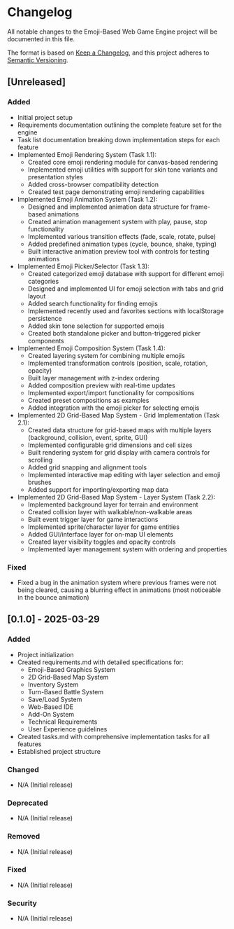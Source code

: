 # Changelog

All notable changes to the Emoji-Based Web Game Engine project will be documented in this file.

The format is based on [Keep a Changelog](https://keepachangelog.com/en/1.0.0/),
and this project adheres to [Semantic Versioning](https://semver.org/spec/v2.0.0.html).

## [Unreleased]

### Added
- Initial project setup
- Requirements documentation outlining the complete feature set for the engine
- Task list documentation breaking down implementation steps for each feature
- Implemented Emoji Rendering System (Task 1.1):
  - Created core emoji rendering module for canvas-based rendering
  - Implemented emoji utilities with support for skin tone variants and presentation styles
  - Added cross-browser compatibility detection
  - Created test page demonstrating emoji rendering capabilities
- Implemented Emoji Animation System (Task 1.2):
  - Designed and implemented animation data structure for frame-based animations
  - Created animation management system with play, pause, stop functionality
  - Implemented various transition effects (fade, scale, rotate, pulse)
  - Added predefined animation types (cycle, bounce, shake, typing)
  - Built interactive animation preview tool with controls for testing animations
- Implemented Emoji Picker/Selector (Task 1.3):
  - Created categorized emoji database with support for different emoji categories
  - Designed and implemented UI for emoji selection with tabs and grid layout
  - Added search functionality for finding emojis
  - Implemented recently used and favorites sections with localStorage persistence
  - Added skin tone selection for supported emojis
  - Created both standalone picker and button-triggered picker components
- Implemented Emoji Composition System (Task 1.4):
  - Created layering system for combining multiple emojis
  - Implemented transformation controls (position, scale, rotation, opacity)
  - Built layer management with z-index ordering
  - Added composition preview with real-time updates
  - Implemented export/import functionality for compositions
  - Created preset compositions as examples
  - Added integration with the emoji picker for selecting emojis
- Implemented 2D Grid-Based Map System - Grid Implementation (Task 2.1):
  - Created data structure for grid-based maps with multiple layers (background, collision, event, sprite, GUI)
  - Implemented configurable grid dimensions and cell sizes
  - Built rendering system for grid display with camera controls for scrolling
  - Added grid snapping and alignment tools
  - Implemented interactive map editing with layer selection and emoji brushes
  - Added support for importing/exporting map data
- Implemented 2D Grid-Based Map System - Layer System (Task 2.2):
  - Implemented background layer for terrain and environment
  - Created collision layer with walkable/non-walkable areas
  - Built event trigger layer for game interactions
  - Implemented sprite/character layer for game entities
  - Added GUI/interface layer for on-map UI elements
  - Created layer visibility toggles and opacity controls
  - Implemented layer management system with ordering and properties

### Fixed
- Fixed a bug in the animation system where previous frames were not being cleared, causing a blurring effect in animations (most noticeable in the bounce animation)

## [0.1.0] - 2025-03-29

### Added
- Project initialization
- Created requirements.md with detailed specifications for:
  - Emoji-Based Graphics System
  - 2D Grid-Based Map System
  - Inventory System
  - Turn-Based Battle System
  - Save/Load System
  - Web-Based IDE
  - Add-On System
  - Technical Requirements
  - User Experience guidelines
- Created tasks.md with comprehensive implementation tasks for all features
- Established project structure

### Changed
- N/A (Initial release)

### Deprecated
- N/A (Initial release)

### Removed
- N/A (Initial release)

### Fixed
- N/A (Initial release)

### Security
- N/A (Initial release)
